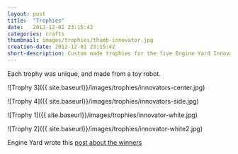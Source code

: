 ```yaml
---
layout: post
title:  "Trophies"
date:   2012-12-01 23:15:42
categories: crafts
thumbnail: images/trophies/thumb-innovator.jpg
creation-date: 2012-12-01 23:15:42
short-description: Custom made trophies for the five Engine Yard Innovators award
---
```


Each trophy was unique, and made from a toy robot.

![Trophy 3]({{ site.baseurl}}/images/trophies/innovators-center.jpg)

![Trophy 4]({{ site.baseurl}}/images/trophies/innovators-side.jpg)

![Trophy 1]({{ site.baseurl}}/images/trophies/innovator-white.jpg)

![Trophy 2]({{ site.baseurl}}/images/trophies/innovator-white2.jpg)

Engine Yard wrote this [post about the winners](https://blog.engineyard.com/2013/engine-yard-innovators-awards)

